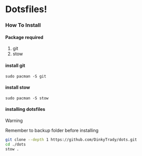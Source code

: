 # Dotsfiles!

### How To Install

#### Package required

1. git
2. stow

#### install git

`sudo pacman -S git`

#### install stow

`sudo pacman -S stow`

#### installing dotsfiles

> [!WARNING]
> Remember to backup folder before installing

```sh
git clone --depth 1 https://github.com/DinkyTrady/dots.git
cd ./dots
stow .
```
